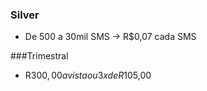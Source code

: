 ### Silver

- De 500 a 30mil SMS -> R$0,07 cada SMS


###Trimestral

- R$300,00 a vista ou 3x de R$105,00
